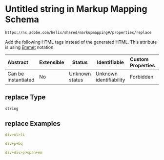 # Untitled string in Markup Mapping Schema

```txt
https://ns.adobe.com/helix/shared/markupmapping#/properties/replace
```

Add the following HTML tags instead of the generated HTML. This attribute is using [Emmet](https://emmet.io) notation.


| Abstract            | Extensible | Status         | Identifiable            | Custom Properties | Additional Properties | Access Restrictions | Defined In                                                                      |
| :------------------ | ---------- | -------------- | ----------------------- | :---------------- | --------------------- | ------------------- | ------------------------------------------------------------------------------- |
| Can be instantiated | No         | Unknown status | Unknown identifiability | Forbidden         | Allowed               | none                | [markupmapping.schema.json\*](markupmapping.schema.json "open original schema") |

## replace Type

`string`

## replace Examples

```yaml
div>ul>li

```

```yaml
div+p+bq

```

```yaml
div+div>p>span+em

```
